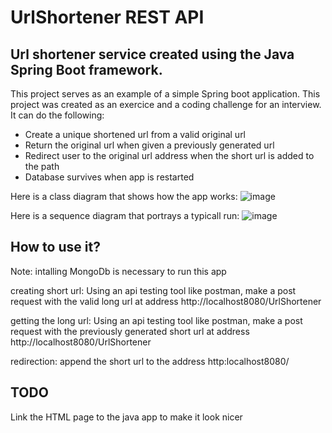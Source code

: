 # UrlShortener REST API
## Url shortener service created using the Java Spring Boot framework.

This project serves as an example of a simple Spring boot application. This project was created as an exercice and a coding challenge for an interview. 
It can do the following:

* Create a unique shortened url from a valid original url
* Return the original url when given a previously generated url
* Redirect user to the original url address when the short url is added to the path
* Database survives when app is restarted

Here is a class diagram that shows how the app works:
![image](https://user-images.githubusercontent.com/98675268/223175754-1c4c7b54-3b20-4833-a6c5-0323182eba26.png)

Here is a sequence diagram that portrays a typicall run:
![image](https://user-images.githubusercontent.com/98675268/223180683-705a0143-9ae1-454b-b410-21bd18354415.png)

## How to use it?
Note: intalling MongoDb is necessary to run this app

creating short url:
  Using an api testing tool like postman, make a post request with the valid long url at address http://localhost8080/UrlShortener

getting the long url:
  Using an api testing tool like postman, make a post request with the previously generated short url at address http://localhost8080/UrlShortener
  
redirection:
  append the short url to the address http:localhost8080/

## TODO

Link the HTML page to the java app to make it look nicer
